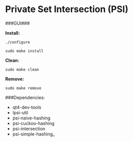# Private Set Intersection (PSI)
###GUI###

__Install:__
```
./configure
```
```
sudo make install
```
__Clean:__ 
```
sudo make clean
```

__Remove:__ 
```
sudo make remove
```


###Dependencies:
* qt4-dev-tools
* lpsi-util
* psi-naive-hashing
* psi-cuckoo-hashing
* psi-intersection
* psi-simple-hashing_ 
